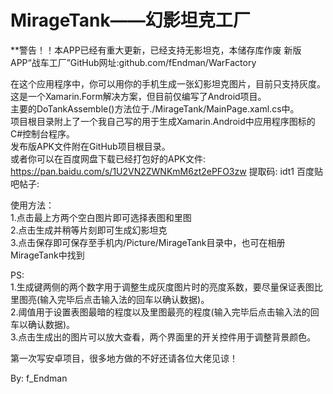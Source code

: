 # MirageTank——幻影坦克工厂

**警告！！本APP已经有重大更新，已经支持无影坦克，本储存库作废
新版APP“战车工厂”GitHub网址:github.com/fEndman/WarFactory  

在这个应用程序中，你可以用你的手机生成一张幻影坦克图片，目前只支持灰度。  
这是一个Xamarin.Form解决方案，但目前仅编写了Android项目。  
主要的DoTankAssemble()方法位于./MirageTank/MainPage.xaml.cs中。  
项目根目录附上了一个我自己写的用于生成Xamarin.Android中应用程序图标的C#控制台程序。  
发布版APK文件附在GitHub项目根目录。  
或者你可以在百度网盘下载已经打包好的APK文件: https://pan.baidu.com/s/1U2VN2ZWNKmM6zt2ePFO3zw 提取码: idt1 
百度贴吧帖子:

使用方法：  
1.点击最上方两个空白图片即可选择表图和里图  
2.点击生成并稍等片刻即可生成幻影坦克  
3.点击保存即可保存至手机内/Picture/MirageTank目录中，也可在相册MirageTank中找到  

PS:  
1.生成键两侧的两个数字用于调整生成灰度图片时的亮度系数，要尽量保证表图比里图亮(输入完毕后点击输入法的回车以确认数据)。  
2.阈值用于设置表图最暗的程度以及里图最亮的程度(输入完毕后点击输入法的回车以确认数据)。  
3.点击生成出的图片可以放大查看，两个界面里的开关控件用于调整背景颜色。  

第一次写安卓项目，很多地方做的不好还请各位大佬见谅！

By: f_Endman
